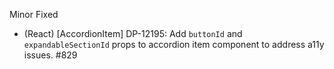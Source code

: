 Minor
Fixed
- (React) [AccordionItem] DP-12195: Add `buttonId` and `expandableSectionId` props to accordion item component to address a11y issues. #829